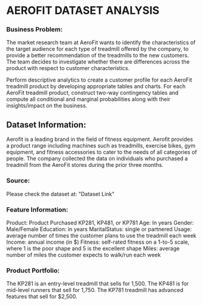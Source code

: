 # AEROFIT DATASET ANALYSIS
### Business Problem:
The market research team at AeroFit wants to identify the characteristics of the target audience for each type of treadmill offered by the company, to provide a better recommendation of the treadmills to the new customers. The team decides to investigate whether there are differences across the product with respect to customer characteristics.

Perform descriptive analytics to create a customer profile for each AeroFit treadmill product by developing appropriate tables and charts.
For each AeroFit treadmill product, construct two-way contingency tables and compute all conditional and marginal probabilities along with their insights/impact on the business.

## Dataset Information:
Aerofit is a leading brand in the field of fitness equipment. Aerofit provides a product range including machines such as treadmills, exercise bikes, gym equipment, and fitness accessories to cater to the needs of all categories of people.
The company collected the data on individuals who purchased a treadmill from the AeroFit stores during the prior three months.
### Source:
Please check the dataset at: "Dataset Link"

### Feature Information:
Product: Product Purchased KP281, KP481, or KP781
Age: In years
Gender: Male/Female
Education: in years
MaritalStatus: single or partnered
Usage: average number of times the customer plans to use the treadmill each week
Income: annual income (in $)
Fitness: self-rated fitness on a 1-to-5 scale, where 1 is the poor shape and 5 is the excellent shape
Miles: average number of miles the customer expects to walk/run each week

### Product Portfolio:
The KP281 is an entry-level treadmill that sells for 1,500.
The KP481 is for mid-level runners that sell for 1,750.
The KP781 treadmill has advanced features that sell for $2,500.
